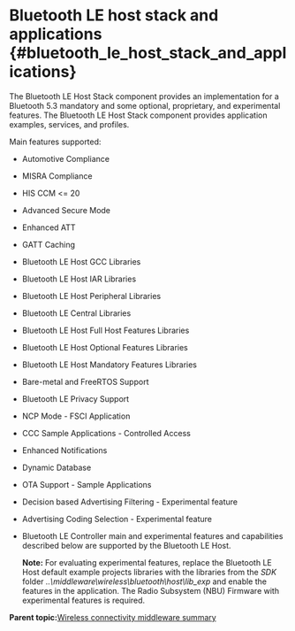 # Bluetooth LE host stack and applications {#bluetooth_le_host_stack_and_applications}

The Bluetooth LE Host Stack component provides an implementation for a Bluetooth 5.3 mandatory and some optional, proprietary, and experimental features. The Bluetooth LE Host Stack component provides application examples, services, and profiles.

Main features supported:

-   Automotive Compliance
-   MISRA Compliance
-   HIS CCM <= 20
-   Advanced Secure Mode
-   Enhanced ATT
-   GATT Caching
-   Bluetooth LE Host GCC Libraries
-   Bluetooth LE Host IAR Libraries
-   Bluetooth LE Host Peripheral Libraries
-   Bluetooth LE Central Libraries
-   Bluetooth LE Host Full Host Features Libraries
-   Bluetooth LE Host Optional Features Libraries
-   Bluetooth LE Host Mandatory Features Libraries
-   Bare-metal and FreeRTOS Support
-   Bluetooth LE Privacy Support
-   NCP Mode - FSCI Application
-   CCC Sample Applications - Controlled Access
-   Enhanced Notifications
-   Dynamic Database
-   OTA Support - Sample Applications
-   Decision based Advertising Filtering - Experimental feature
-   Advertising Coding Selection - Experimental feature
-   Bluetooth LE Controller main and experimental features and capabilities described below are supported by the Bluetooth LE Host.

    **Note:** For evaluating experimental features, replace the Bluetooth LE Host default example projects libraries with the libraries from the *SDK* folder *..\\middleware\\wireless\\bluetooth\\host\\lib\_exp* and enable the features in the application. The Radio Subsystem \(NBU\) Firmware with experimental features is required.


**Parent topic:**[Wireless connectivity middleware summary](../topics/wireless_connectivity_middleware_summary.md)

